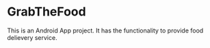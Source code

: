 # GrabTheFood
This is an Android App project. It has the functionality to provide food delievery service.
